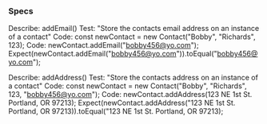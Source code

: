 ### Specs

Describe: addEmail()
Test: "Store the contacts email address on an instance of a contact"
Code: const newContact = new Contact("Bobby", "Richards", 123);
Code: newContact.addEmail("bobby456@yo.com");
Expect(newContact.addEmail("bobby456@yo.com")).toEqual("bobby456@yo.com");

Describe: addAddress()
Test: "Store the contacts address on an instance of a contact"
Code: const newContact = new Contact("Bobby", "Richards", 123, "bobby456@yo.com");
Code: newContact.addAddress(123 NE 1st St. Portland, OR 97213);
Expect(newContact.addAddress("123 NE 1st St. Portland, OR 97213)).toEqual("123 NE 1st St. Portland, OR 97213);
